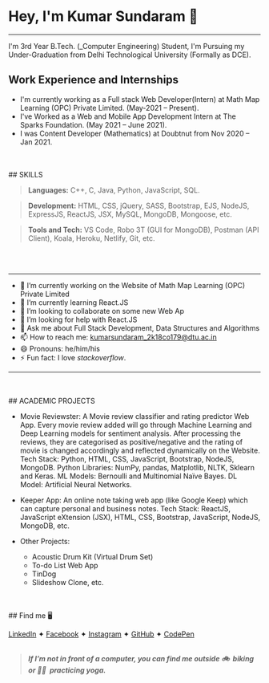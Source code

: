 # Hey, I'm Kumar Sundaram 👋
<hr>

 I'm 3rd Year B.Tech. (_Computer Engineering) Student, I'm Pursuing my Under-Graduation from Delhi Technological University (Formally as DCE).
<br>
## Work Experience and Internships

* I'm currently working as a Full stack Web Developer(Intern) at Math Map Learning (OPC) Private Limited. (May-2021 – Present).
* I've Worked as a Web and Mobile App Development Intern at The Sparks Foundation. (May 2021 – June 2021).
* I was Content Developer (Mathematics) at Doubtnut from Nov 2020 – Jan 2021.
<br>
<br>
## SKILLS

> __Languages:__ C++, C, Java, Python, JavaScript, SQL.

> __Development:__ HTML, CSS, jQuery, SASS, Bootstrap, EJS, NodeJS, ExpressJS, ReactJS, JSX, MySQL, MongoDB, Mongoose, etc.

> __Tools and Tech:__  VS Code, Robo 3T (GUI for MongoDB), Postman (API Client), Koala, Heroku, Netlify, Git, etc.
<br>
<br>
<hr>

- 🔭 I’m currently working on the Website of Math Map Learning (OPC) Private Limited
- 🌱 I’m currently learning React.JS
- 👯 I’m looking to collaborate on some new Web Ap
- 🤔 I’m looking for help with React.JS
- 💬 Ask me about Full Stack Development, Data Structures and Algorithms
- 📫 How to reach me: kumarsundaram_2k18co179@dtu.ac.in
- 😄 Pronouns: he/him/his
- ⚡ Fun fact: I love _stackoverflow_.

<hr>
<br>
<br>
## ACADEMIC PROJECTS

* Movie Reviewster: A Movie review classifier and rating predictor Web App. Every movie review added will go through
Machine Learning and Deep Learning models for sentiment analysis. After processing the reviews, they are categorised as
positive/negative and the rating of movie is changed accordingly and reflected dynamically on the Website.
Tech Stack: Python, HTML, CSS, JavaScript, Bootstrap, NodeJS, MongoDB. Python Libraries: NumPy, pandas, Matplotlib,
NLTK, Sklearn and Keras. ML Models: Bernoulli and Multinomial Naïve Bayes. DL Model: Artificial Neural Networks.

* Keeper App: An online note taking web app (like Google Keep) which can capture personal and business notes.
Tech Stack: ReactJS, JavaScript eXtension (JSX), HTML, CSS, Bootstrap, JavaScript, NodeJS, MongoDB, etc.

* Other Projects: 
	* Acoustic Drum Kit (Virtual Drum Set)
	* To-do List Web App 
	* TinDog
	* Slideshow Clone, etc.
<br>
<br>
## Find me 🖥

[LinkedIn]( https://www.linkedin.com/in/kumar-sundaram-224765195) ✦ 
[Facebook]( https://www.facebook.com/sandy.roshan.35/) ✦ 
[Instagram]( https://www.instagram.com/kumar_sundaram.21/) ✦ 
[GitHub]( https://github.com/kumar-sundaram-coder) ✦
[CodePen]( https://codepen.io/kumar-sundaram-coder)
<br>
<br>
> _**If I’m not in front of a computer, you can find me outside 🚲&nbsp; biking or 🧘‍♀‍&nbsp; practicing yoga.**_
